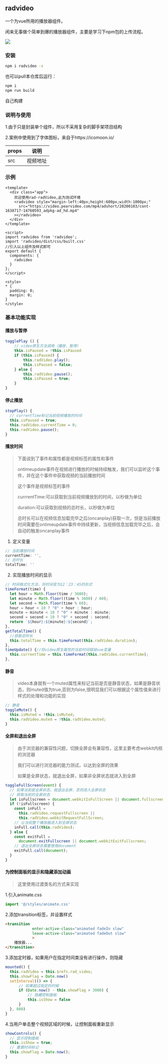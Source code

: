 

## radvideo

一个为vue所用的播放器组件。

闲来无事做个简单到爆的播放器组件，主要是学习下npm包的上传流程。

![](https://cdn.jsdelivr.net/gh/radoapx/rad-figure-bed/PicGo/radvideo/20200410211612.png)

### 安装

```bash
npm i radvideo -s
```

也可以pull本仓库后运行：
```bash
npm i
npm run build
```
自己构建

### 说明与使用

1.由于只是封装单个组件，所以不采用复杂的脚手架项目结构

2.案例中使用到了字体图标，来自于https://icomoon.io/

| props | 说明     |
| ----- | -------- |
| src   | 视频地址 |

### 示例

```vue
<template>
  <div class="app">
    欢迎使用rad-radVideo,此为测试环境
    <radvideo style="margin-left:40px;height:600px;width:1000px;"
      src="https://video.pearvideo.com/mp4/adshort/20200103/cont-1638717-14760593_adpkg-ad_hd.mp4"
    ></radvideo>
  </div>
</template>

<script>
import radvideo from 'radvideo';
import 'radvideo/dist/css/built.css'
//引入以上组件及样式即可
export default {
  components: {
    radvideo
  }
};
</script>

<style>
* {
  padding: 0;
  margin: 0;
}
</style>
```

### 基本功能实现

#### 播放与暂停

```js
togglePlay () {
    // video原生方法调用（播放、暂停）
    this.isPaused = !this.isPaused
    if (this.isPaused) {
  		this.radVideo.play();
  		this.isPaused = false;
	} else {
  		this.radVideo.pause();
  		this.isPaused = true;
	}
}
```

#### 停止播放

```js
stopPlay() {
  // currentTime标记当前视频播放的时间
  this.isPaused = true;
  this.radVideo.currentTime = 0;
  this.radVideo.pause();
}
```

#### 播放时间

> 下面说到了事件和属性都是视频标签的属性和事件
>
> ontimeupdate事件在视频进行播放的时候持续触发，我们可以监听这个事件，并在这个事件中获取视频的当前播放时间
>
> 这个事件是视频标签的事件
>
> currrentTime:可以获取到当前视频播放到的时间，以秒做为单位 
>
> duration:可以获取到视频的总时长，以秒做为单位
>
> 总时长可以在视频信息加载完毕之后(oncanplay)获取一次，但是当前播放时间需要在ontimeupdate事件中持续更新，当视频信息加载完毕之后，会自动的触发oncanplay事件

1. 定义变量

```js
// 当前播放时间
currentTime: '',
// 总时长
totalTime: ''
```

2. 实现播放时间的显示

```js
// 时间格式化方法，将时间变为12：23：45的形式
timeFormat(time) {
  let hour = Math.floor(time / 3600);
  let minute = Math.floor((time % 3600) / 60);
  let second = Math.floor(time % 60);
  hour = hour < 10 ? "0" + hour : hour;
  minute = minute < 10 ? "0" + minute : minute;
  second = second < 10 ? "0" + second : second;
  return `${hour}:${minute}:${second}`;
},
getTotalTime() {
  //获取总时长
  this.totalTime = this.timeFormat(this.radVideo.duration);
},
timeUpdate() {//将video原生属性的当前时间赋给vue变量
  this.currentTime = this.timeFormat(this.radVideo.currentTime);
},
```

#### 静音

> video本身就有一个muted属性来标记当前是否是静音状态，如果是静音状态，则muted值为true,否则为false,很明显我们可以根据这个属性值来进行样式的处理和功能的实现

```js
// 静音
toggleMute() {
  this.isMuted = !this.isMuted;
  this.radVideo.muted = !this.radVideo.muted;
}
```

#### 全屏和退出全屏

> 由于浏览器的兼容性问题，切换全屏会有兼容性，这里主要考虑webkit内核的浏览器
>
> 我们可以进行浏览器的能力测试，以达到全屏的效果
>
> 如果是全屏状态，就退出全屏，如果非全屏状态就进入到全屏

```js
toggleFullScreen(event) {
  // 如果当前是全屏状态，就退出全屏，否则进入全屏状态
  // 获取当前的全屏状态
  let isFullscreen = document.webkitIsFullScreen || document.fullscreen;
  if (!isFullscreen) {
    const inFull =
      this.radVideo.requestFullscreen ||
      this.radVideo.webkitRequestFullScreen;
    // 让当前整个播放器进入到全屏状态
    inFull.call(this.radVideo);
  } else {
    const exitFull =
      document.exitFullscreen || document.webkitExitFullscreen;
    // 退出全屏状态需要使用document
    exitFull.call(document);
  }
}
```

#### 为控制面板的显示和隐藏添加动画

> 这里使用过渡类名的方式来实现

1.引入animate.css

```js
import '@/styles/animate.css'
```

2.添加transition标签，并设置样式

```html
<transition
            enter-active-class="animated fadeIn slow"
            leave-active-class="animated fadeOut slow"
            >
    播放器...
</transition>
```

3.添加定时器，如果用户在指定时间类没有进行操作，则隐藏

```js
mounted() {
  this.radVideo = this.$refs.rad_video;
  this.showFlag = Date.now()
  setInterval(() => {
      // 如果超过指定的时候
      if (Date.now() - this.showFlag > 3000) {
          // 隐藏控制面板
          this.isShow = false
      }
  }, 800)
}
```

4.当用户单击整个视频区域的时候，让控制面板重新显示

```js
showControls() {
  // 显示控制面板
  this.isShow = true;
  // 重置时间标记
  this.showFlag = Date.now();
}
```
